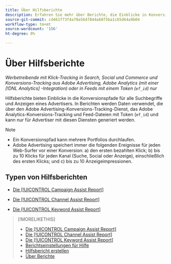 ```yaml
---
title: Über Hilfsberichte
description: Erfahren Sie mehr über Berichte, die Einblicke in Konversionspfade bieten.
source-git-commit: cd461f73f4a70a5647844a6075ba1c65d64a9b04
workflow-type: tm+mt
source-wordcount: '156'
ht-degree: 0%

---
```


# Über Hilfsberichte

*Werbetreibende mit Klick-Tracking in Search, Social und Commerce und Konversions-Tracking aus Adobe Advertising, Adobe Analytics (mit einer [!DNL Analytics] -Integration) oder in Feeds mit einem Token (`ef_id`) nur*

Hilfsberichte bieten Einblicke in die Konversionspfade für alle Suchbegriffe und Anzeigen eines Advertisers. In Berichten werden Daten verwendet, die über den Adobe Advertising-Konversions-Tracking-Dienst, das Adobe Analytics-Konversions-Tracking und Feed-Dateien mit Token (`ef_id`) und kann nur für Advertiser mit diesen Diensten generiert werden.

>[!NOTE]
>
>* Ein Konversionspfad kann mehrere Portfolios durchlaufen.
>* Adobe Advertising speichert immer die folgenden Ereignisse für jeden Web-Surfer vor einer Konversion: a) den ersten bezahlten Klick; b) bis zu 10 Klicks für jeden Kanal (Suche, Social oder Anzeige), einschließlich des ersten Klicks; und c) bis zu 10 Anzeigeimpressionen.


## Typen von Hilfsberichten

* [Die [!UICONTROL Campaign Assist Report]](/help/search-social-commerce/reports/management/assist/campaign-assist-report.md)

* [Die [!UICONTROL Channel Assist Report]](/help/search-social-commerce/reports/management/assist/channel-assist-report.md)

* [Die [!UICONTROL Keyword Assist Report]](/help/search-social-commerce/reports/management/assist/keyword-assist-report.md)

>[!MORELIKETHIS]
>
>* [Die [!UICONTROL Campaign Assist Report]](campaign-assist-report.md)
>* [Die [!UICONTROL Channel Assist Report]](channel-assist-report.md)
>* [Die [!UICONTROL Keyword Assist Report]](keyword-assist-report.md)
>* [Berichtseinstellungen für Hilfe](assist-report-settings.md)
>* [Hilfsbericht erstellen](assist-report-generate.md)
>* [Über Berichte](/help/search-social-commerce/reports/report-about.md)

